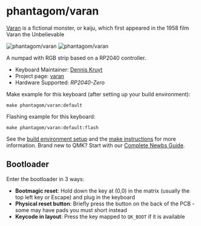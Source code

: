 # phantagom/varan

[Varan](https://en.wikipedia.org/wiki/Varan) is a fictional monster, or kaiju, which first appeared in the 1958 film Varan the Unbelievable

![phantagom/varan](https://i.imgur.com/EuGAMyeh.jpeg)
![phantagom/varan](https://i.imgur.com/zO2ju9Ah.jpeg)

A numpad with RGB strip based on a RP2040 controller.

* Keyboard Maintainer: [Dennis Kruyt](https://github.com/dkruyt)
* Project page: [varan](https://github.com/dkruyt/mk/tree/main/varan)
* Hardware Supported: *RP2040-Zero*

Make example for this keyboard (after setting up your build environment):

    make phantagom/varan:default

Flashing example for this keyboard:

    make phantagom/varan:default:flash

See the [build environment setup](https://docs.qmk.fm/#/getting_started_build_tools) and the [make instructions](https://docs.qmk.fm/#/getting_started_make_guide) for more information. Brand new to QMK? Start with our [Complete Newbs Guide](https://docs.qmk.fm/#/newbs).

## Bootloader

Enter the bootloader in 3 ways:

* **Bootmagic reset**: Hold down the key at (0,0) in the matrix (usually the top left key or Escape) and plug in the keyboard
* **Physical reset button**: Briefly press the button on the back of the PCB - some may have pads you must short instead
* **Keycode in layout**: Press the key mapped to `QK_BOOT` if it is available
